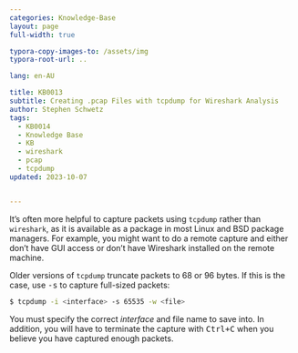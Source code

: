 ```yaml
---
categories: Knowledge-Base
layout: page
full-width: true

typora-copy-images-to: /assets/img
typora-root-url: ..

lang: en-AU

title: KB0013
subtitle: Creating .pcap Files with tcpdump for Wireshark Analysis
author: Stephen Schwetz
tags: 
  - KB0014
  - Knowledge Base
  - KB
  - wireshark
  - pcap
  - tcpdump
updated: 2023-10-07


---
```


It’s often more helpful to capture packets using `tcpdump` rather than `wireshark`, as it is available as a package in most Linux and BSD package managers. For example, you might want to do a remote capture and either don’t have GUI access or don’t have Wireshark installed on the remote machine.

Older versions of `tcpdump` truncate packets to 68 or 96 bytes. If this is the case, use <kbd>-s</kbd> to capture full-sized packets:

```bash
$ tcpdump -i <interface> -s 65535 -w <file>
```

You must specify the correct *interface* and file name to save into. In addition, you will have to terminate the capture with <kbd>Ctrl+C</kbd> when you believe you have captured enough packets.
